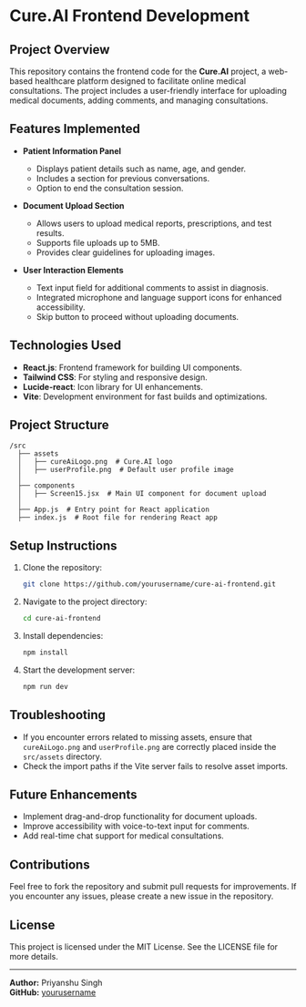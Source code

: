 # Cure.AI Frontend Development

## Project Overview
This repository contains the frontend code for the **Cure.AI** project, a web-based healthcare platform designed to facilitate online medical consultations. The project includes a user-friendly interface for uploading medical documents, adding comments, and managing consultations.

## Features Implemented
- **Patient Information Panel**
  - Displays patient details such as name, age, and gender.
  - Includes a section for previous conversations.
  - Option to end the consultation session.

- **Document Upload Section**
  - Allows users to upload medical reports, prescriptions, and test results.
  - Supports file uploads up to 5MB.
  - Provides clear guidelines for uploading images.

- **User Interaction Elements**
  - Text input field for additional comments to assist in diagnosis.
  - Integrated microphone and language support icons for enhanced accessibility.
  - Skip button to proceed without uploading documents.

## Technologies Used
- **React.js**: Frontend framework for building UI components.
- **Tailwind CSS**: For styling and responsive design.
- **Lucide-react**: Icon library for UI enhancements.
- **Vite**: Development environment for fast builds and optimizations.

## Project Structure
```
/src
  ├── assets
  │   ├── cureAiLogo.png  # Cure.AI logo
  │   ├── userProfile.png  # Default user profile image
  │
  ├── components
  │   ├── Screen15.jsx  # Main UI component for document upload
  │
  ├── App.js  # Entry point for React application
  ├── index.js  # Root file for rendering React app
```

## Setup Instructions
1. Clone the repository:
   ```sh
   git clone https://github.com/yourusername/cure-ai-frontend.git
   ```
2. Navigate to the project directory:
   ```sh
   cd cure-ai-frontend
   ```
3. Install dependencies:
   ```sh
   npm install
   ```
4. Start the development server:
   ```sh
   npm run dev
   ```

## Troubleshooting
- If you encounter errors related to missing assets, ensure that `cureAiLogo.png` and `userProfile.png` are correctly placed inside the `src/assets` directory.
- Check the import paths if the Vite server fails to resolve asset imports.

## Future Enhancements
- Implement drag-and-drop functionality for document uploads.
- Improve accessibility with voice-to-text input for comments.
- Add real-time chat support for medical consultations.

## Contributions
Feel free to fork the repository and submit pull requests for improvements. If you encounter any issues, please create a new issue in the repository.

## License
This project is licensed under the MIT License. See the LICENSE file for more details.

---
**Author:** Priyanshu Singh  
**GitHub:** [yourusername](https://github.com/yourusername)

